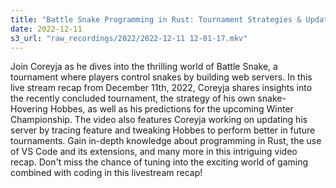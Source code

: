 ```yaml
---
title: "Battle Snake Programming in Rust: Tournament Strategies & Updates | Livestream Recap with Coreyja"
date: 2022-12-11
s3_url: "raw_recordings/2022/2022-12-11 12-01-17.mkv"
---
```


Join Coreyja as he dives into the thrilling world of Battle Snake, a tournament where players control snakes by building web servers. In this live stream recap from December 11th, 2022, Coreyja shares insights into the recently concluded tournament, the strategy of his own snake- Hovering Hobbes, as well as his predictions for the upcoming Winter Championship. The video also features Coreyja working on updating his server by tracing feature and tweaking Hobbes to perform better in future tournaments. Gain in-depth knowledge about programming in Rust, the use of VS Code and its extensions, and many more in this intriguing video recap. Don't miss the chance of tuning into the exciting world of gaming combined with coding in this livestream recap!
